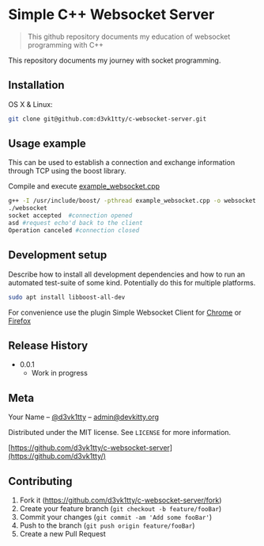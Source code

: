 # Simple C++ Websocket Server
> This github repository documents my education of websocket programming with C++ 

This repository documents my journey with socket programming.

## Installation

OS X & Linux:

```sh
git clone git@github.com:d3vk1tty/c-websocket-server.git
```

## Usage example

This can be used to establish a connection and exchange information through TCP using the boost library.

Compile and execute [example_websocket.cpp](https://github.com/d3vk1tty/c-websocket-server/blob/main/example_websocket.cpp)

```sh
g++ -I /usr/include/boost/ -pthread example_websocket.cpp -o websocket
./websocket
socket accepted  #connection opened
asd #request echo'd back to the client
Operation canceled #connection closed
```





## Development setup

Describe how to install all development dependencies and how to run an automated test-suite of some kind. Potentially do this for multiple platforms.

```sh
sudo apt install libboost-all-dev
```

For convenience use the plugin Simple Websocket Client for [Chrome](https://chrome.google.com/webstore/detail/simple-websocket-client/pfdhoblngboilpfeibdedpjgfnlcodoo) or [Firefox](https://chrome.google.com/webstore/detail/simple-websocket-client/pfdhoblngboilpfeibdedpjgfnlcodoo)

## Release History

* 0.0.1
    * Work in progress

## Meta

Your Name – [@d3vk1tty](https://twitter.com/d3vk1tty) – admin@devkitty.org

Distributed under the MIT license. See ``LICENSE`` for more information.

[https://github.com/d3vk1tty/c-websocket-server](https://github.com/d3vk1tty/)

## Contributing

1. Fork it (<https://github.com/d3vk1tty/c-websocket-server/fork>)
2. Create your feature branch (`git checkout -b feature/fooBar`)
3. Commit your changes (`git commit -am 'Add some fooBar'`)
4. Push to the branch (`git push origin feature/fooBar`)
5. Create a new Pull Request